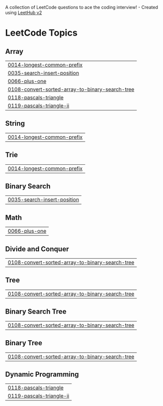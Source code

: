 A collection of LeetCode questions to ace the coding interview! - Created using [LeetHub v2](https://github.com/arunbhardwaj/LeetHub-2.0)
<!---LeetCode Topics Start-->
# LeetCode Topics
## Array
|  |
| ------- |
| [0014-longest-common-prefix](https://github.com/himanshu474/DSA/tree/master/0014-longest-common-prefix) |
| [0035-search-insert-position](https://github.com/himanshu474/DSA/tree/master/0035-search-insert-position) |
| [0066-plus-one](https://github.com/himanshu474/DSA/tree/master/0066-plus-one) |
| [0108-convert-sorted-array-to-binary-search-tree](https://github.com/himanshu474/DSA/tree/master/0108-convert-sorted-array-to-binary-search-tree) |
| [0118-pascals-triangle](https://github.com/himanshu474/DSA/tree/master/0118-pascals-triangle) |
| [0119-pascals-triangle-ii](https://github.com/himanshu474/DSA/tree/master/0119-pascals-triangle-ii) |
## String
|  |
| ------- |
| [0014-longest-common-prefix](https://github.com/himanshu474/DSA/tree/master/0014-longest-common-prefix) |
## Trie
|  |
| ------- |
| [0014-longest-common-prefix](https://github.com/himanshu474/DSA/tree/master/0014-longest-common-prefix) |
## Binary Search
|  |
| ------- |
| [0035-search-insert-position](https://github.com/himanshu474/DSA/tree/master/0035-search-insert-position) |
## Math
|  |
| ------- |
| [0066-plus-one](https://github.com/himanshu474/DSA/tree/master/0066-plus-one) |
## Divide and Conquer
|  |
| ------- |
| [0108-convert-sorted-array-to-binary-search-tree](https://github.com/himanshu474/DSA/tree/master/0108-convert-sorted-array-to-binary-search-tree) |
## Tree
|  |
| ------- |
| [0108-convert-sorted-array-to-binary-search-tree](https://github.com/himanshu474/DSA/tree/master/0108-convert-sorted-array-to-binary-search-tree) |
## Binary Search Tree
|  |
| ------- |
| [0108-convert-sorted-array-to-binary-search-tree](https://github.com/himanshu474/DSA/tree/master/0108-convert-sorted-array-to-binary-search-tree) |
## Binary Tree
|  |
| ------- |
| [0108-convert-sorted-array-to-binary-search-tree](https://github.com/himanshu474/DSA/tree/master/0108-convert-sorted-array-to-binary-search-tree) |
## Dynamic Programming
|  |
| ------- |
| [0118-pascals-triangle](https://github.com/himanshu474/DSA/tree/master/0118-pascals-triangle) |
| [0119-pascals-triangle-ii](https://github.com/himanshu474/DSA/tree/master/0119-pascals-triangle-ii) |
<!---LeetCode Topics End-->